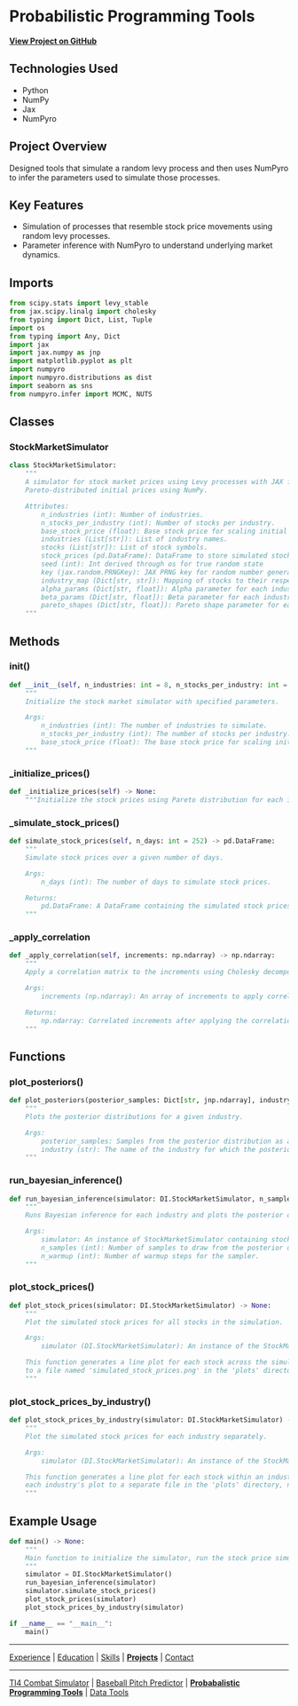 # Probabilistic Programming Tools

**[View Project on GitHub](https://github.com/Grow-Myelin/ProbProg/tree/main/ProbProgTools)**

## Technologies Used
- Python
- NumPy
- Jax
- NumPyro

## Project Overview
Designed tools that simulate a random levy process and then uses NumPyro to infer the parameters used to simulate those processes.

## Key Features
- Simulation of processes that resemble stock price movements using random levy processes.
- Parameter inference with NumPyro to understand underlying market dynamics.

## Imports

```python
from scipy.stats import levy_stable
from jax.scipy.linalg import cholesky
from typing import Dict, List, Tuple
import os
from typing import Any, Dict
import jax
import jax.numpy as jnp
import matplotlib.pyplot as plt
import numpyro
import numpyro.distributions as dist
import seaborn as sns
from numpyro.infer import MCMC, NUTS
```

## Classes

### StockMarketSimulator
```python
class StockMarketSimulator:
    """
    A simulator for stock market prices using Levy processes with JAX for computation and
    Pareto-distributed initial prices using NumPy.

    Attributes:
        n_industries (int): Number of industries.
        n_stocks_per_industry (int): Number of stocks per industry.
        base_stock_price (float): Base stock price for scaling initial prices.
        industries (List[str]): List of industry names.
        stocks (List[str]): List of stock symbols.
        stock_prices (pd.DataFrame): DataFrame to store simulated stock prices.
        seed (int): Int derived through os for true random state
        key (jax.random.PRNGKey): JAX PRNG key for random number generation.
        industry_map (Dict[str, str]): Mapping of stocks to their respective industries.
        alpha_params (Dict[str, float]): Alpha parameter for each industry.
        beta_params (Dict[str, float]): Beta parameter for each industry.
        pareto_shapes (Dict[str, float]): Pareto shape parameter for each industry.
    """
```

## Methods

### __init__()
```python
def __init__(self, n_industries: int = 8, n_stocks_per_industry: int = 10, base_stock_price: float = 100) -> None:
    """
    Initialize the stock market simulator with specified parameters.

    Args:
        n_industries (int): The number of industries to simulate.
        n_stocks_per_industry (int): The number of stocks per industry.
        base_stock_price (float): The base stock price for scaling initial prices.
    """
```

### _initialize_prices()
```python
def _initialize_prices(self) -> None:
    """Initialize the stock prices using Pareto distribution for each industry."""
```

### _simulate_stock_prices()
```python
def simulate_stock_prices(self, n_days: int = 252) -> pd.DataFrame:
    """
    Simulate stock prices over a given number of days.

    Args:
        n_days (int): The number of days to simulate stock prices.

    Returns:
        pd.DataFrame: A DataFrame containing the simulated stock prices.
    """
```

### _apply_correlation
```python
def _apply_correlation(self, increments: np.ndarray) -> np.ndarray:
    """
    Apply a correlation matrix to the increments using Cholesky decomposition.

    Args:
        increments (np.ndarray): An array of increments to apply correlation to.

    Returns:
        np.ndarray: Correlated increments after applying the correlation matrix.
    """
```

## Functions

### plot_posteriors()
```python
def plot_posteriors(posterior_samples: Dict[str, jnp.ndarray], industry: str) -> None:
    """
    Plots the posterior distributions for a given industry.

    Args:
        posterior_samples: Samples from the posterior distribution as a dictionary where keys are parameter names.
        industry (str): The name of the industry for which the posterior distributions are plotted.
    """
```

### run_bayesian_inference()
```python
def run_bayesian_inference(simulator: DI.StockMarketSimulator, n_samples: int = 500, n_warmup: int = 100) -> None:
    """
    Runs Bayesian inference for each industry and plots the posterior distributions.

    Args:
        simulator: An instance of StockMarketSimulator containing stock prices and industry mappings.
        n_samples (int): Number of samples to draw from the posterior distribution.
        n_warmup (int): Number of warmup steps for the sampler.
    """
```

### plot_stock_prices()
```python
def plot_stock_prices(simulator: DI.StockMarketSimulator) -> None:
    """
    Plot the simulated stock prices for all stocks in the simulation.

    Args:
        simulator (DI.StockMarketSimulator): An instance of the StockMarketSimulator class.

    This function generates a line plot for each stock across the simulated days and saves the plot
    to a file named 'simulated_stock_prices.png' in the 'plots' directory.
    """
```

### plot_stock_prices_by_industry()
```python
def plot_stock_prices_by_industry(simulator: DI.StockMarketSimulator) -> None:
    """
    Plot the simulated stock prices for each industry separately.

    Args:
        simulator (DI.StockMarketSimulator): An instance of the StockMarketSimulator class.

    This function generates a line plot for each stock within an industry across the simulated days and saves
    each industry's plot to a separate file in the 'plots' directory, named 'simulated_stock_price_by_[industry].png'.
    """
```

## Example Usage
```python
def main() -> None:
    """
    Main function to initialize the simulator, run the stock price simulation, and plot the results.
    """
    simulator = DI.StockMarketSimulator()
    run_bayesian_inference(simulator)
    simulator.simulate_stock_prices()
    plot_stock_prices(simulator)
    plot_stock_prices_by_industry(simulator)

if __name__ == "__main__":
    main()
```

---
[Experience](experience.md) | [Education](education.md) | [Skills](skills.md) | [**Projects**](projects.md) | [Contact](contact.md)

---
[TI4 Combat Simulator](ti4_combat_simulator.md) | [Baseball Pitch Predictor](baseball_pitch_predictor.md) | [**Probabalistic Programming Tools**](prob_prog_tools.md) | [Data Tools](data_tools.md)